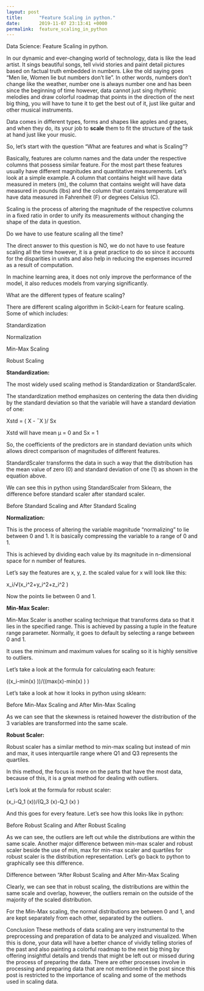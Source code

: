 ```yaml
---
layout: post
title:      "Feature Scaling in python."
date:       2019-11-07 23:13:41 +0000
permalink:  feature_scaling_in_python
---
```



Data Science: Feature Scaling in python.

In our dynamic and ever-changing world of technology, data is like the lead artist. It sings beautiful songs, tell vivid stories and paint detail pictures based on factual truth embedded in numbers.  Like the old saying goes “Men lie, Women lie but numbers don’t lie”. In other words, numbers don’t change like the weather, number one is always number one and has been since the beginning of time however, data cannot just sing rhythmic melodies and draw colorful roadmap that points in the direction of the next big thing, you will have to tune it to get the best out of it, just like guitar and other musical instruments.

Data comes in different types, forms and shapes like apples and grapes, and when they do, its your job to **scale** them to fit the structure of the task at hand just like your music. 

So, let’s start with the question “What are features and what is Scaling”?

Basically, features are column names and the data under the respective columns that possess similar feature. For the most part these features usually have different magnitudes and quantitative measurements. Let’s look at a simple example. A column that contains height will have data measured in meters (m), the column that contains weight will have data measured in pounds (lbs) and the column that contains temperature will have data measured in Fahrenheit (F) or degrees Celsius (C).

Scaling is the process of altering the magnitude of the respective columns in a fixed ratio in order to unify its measurements without changing the shape of the data in question.

Do we have to use feature scaling all the time?

The direct answer to this question is NO, we do not have to use feature scaling all the time however, it is a great practice to do so since it accounts for the disparities in units and also help in reducing the expenses incurred as a result of computation.

In machine learning area, it does not only improve the performance of the model, it also reduces models from varying significantly.

What are the different types of feature scaling?

There are different scaling algorithm in Scikit-Learn for feature scaling. Some of which includes:

Standardization

Normalization

Min-Max Scaling

Robust Scaling

**Standardization:**

The most widely used scaling method is Standardization or StandardScaler.

The standardization method emphasizes on centering the data then dividing by the standard deviation so that the variable will have a standard deviation of one:

Xstd  = ( X - ¯X )/ Sx

Xstd  will have mean µ = 0 and Sx = 1


So, the coefficients of the predictors are in standard deviation units which allows direct comparison of magnitudes of different features.

StandardScaler transforms the data in such a way that the distribution has the mean value of zero (0) and standard deviation of one (1) as shown in the equation above.

We can see this in python using StandardScaler from Sklearn, the difference before standard scaler after standard scaler.

 
 
Before Standard Scaling and After Standard Scaling

**Normalization:**

This is the process of altering the variable magnitude “normalizing” to lie between 0 and 1. It is basically compressing the variable to a range of 0 and 1. 

This is achieved by dividing each value by its magnitude in n-dimensional space for n number of features.

Let’s say the features are x, y, z. the scaled value for x will look like this:

x_i/√(x_i^2+y_i^2+z_i^2 )

Now the points lie between 0 and 1.

**Min-Max Scaler:**

Min-Max Scaler is another scaling technique that transforms data so that it lies in the specified range. This is achieved by passing a tuple in the feature range parameter. Normally, it goes to default by selecting a range between 0 and 1.

It uses the minimum and maximum values for scaling so it is highly sensitive to outliers. 

Let’s take a look at the formula for calculating each feature:

((x_i-min⁡(x) ))/((max⁡(x)-min⁡(x) ) )

Let’s take a look at how it looks in python using sklearn:

 
Before Min-Max Scaling and After Min-Max Scaling

As we can see that the skewness is retained however the distribution of the 3 variables are transformed into the same scale.

**Robust Scaler:**

Robust scaler has a similar method to min-max scaling but instead of min and max, it uses interquartile range where Q1 and Q3 represents the quartiles.

In this method, the focus is more on the parts that have the most data, because of this, it is a great method for dealing with outliers.

Let’s look at the formula for robust scaler:

(x_i-Q_1 (x))/(Q_3 (x)-Q_1 (x) )

And this goes for every feature.
Let’s see how this looks like in python:

 
Before Robust Scaling and After Robust Scaling

As we can see, the outliers are left out while the distributions are within the same scale. Another major difference between min-max scaler and robust scaler beside the use of min, max for min-max scaler and quartiles for robust scaler is the distribution representation. 
Let’s go back to python to graphically see this difference.

 
Difference between “After Robust Scaling and After Min-Max Scaling

Clearly, we can see that in robust scaling, the distributions are within the same scale and overlap, however, the outliers remain on the outside of the majority of the scaled distribution.

For the Min-Max scaling, the normal distributions are between 0 and 1, and are kept separately from each other, separated by the outliers.

Conclusion 
These methods of data scaling are very instrumental to the preprocessing and preparation of data to be analyzed and visualized. When this is done, your data will have a better chance of vividly telling stories of the past and also painting a colorful roadmap to the next big thing by offering insightful details and trends that might be left out or missed during the process of preparing the data. 
There are other processes involve in processing and preparing data that are not mentioned in the post since this post is restricted to the importance of scaling and some of the methods used in scaling data.


